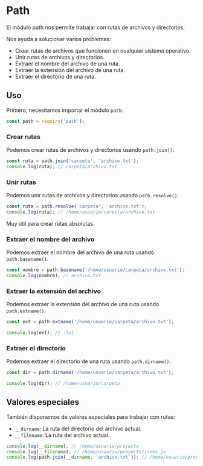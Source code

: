 # Path

El módulo path nos permite trabajar con rutas de archivos y directorios. 

Nos ayuda a solucionar varios problemas:

- Crear rutas de archivos que funcionen en cualquier sistema operativo.
- Unir rutas de archivos y directorios.
- Extraer el nombre del archivo de una ruta.
- Extraer la extensión del archivo de una ruta.
- Extraer el directorio de una ruta.

## Uso

Primero, necesitamos importar el módulo `path`:

```js
const path = require('path');
```

### Crear rutas

Podemos crear rutas de archivos y directorios usando `path.join()`. 

```js
const ruta = path.join('carpeta', 'archivo.txt');
console.log(ruta); // carpeta/archivo.txt
```

### Unir rutas

Podemos unir rutas de archivos y directorios usando `path.resolve()`. 

```js
const ruta = path.resolve('carpeta', 'archivo.txt');
console.log(ruta); // /home/usuario/carpeta/archivo.txt
```

Muy útil para crear rutas absolutas.

### Extraer el nombre del archivo

Podemos extraer el nombre del archivo de una ruta usando `path.basename()`. 

```js
const nombre = path.basename('/home/usuario/carpeta/archivo.txt');
console.log(nombre); // archivo.txt
```

### Extraer la extensión del archivo

Podemos extraer la extensión del archivo de una ruta usando `path.extname()`. 

```js
const ext = path.extname('/home/usuario/carpeta/archivo.txt');

console.log(ext); // .txt
```

### Extraer el directorio

Podemos extraer el directorio de una ruta usando `path.dirname()`. 

```js
const dir = path.dirname('/home/usuario/carpeta/archivo.txt');

console.log(dir); // /home/usuario/carpeta
```

## Valores especiales

También disponemos de valores especiales para trabajar con rutas:

- `__dirname`: La ruta del directorio del archivo actual.
- `__filename`: La ruta del archivo actual.

```js
console.log(__dirname); // /home/usuario/proyecto
console.log(__filename); // /home/usuario/proyecto/index.js
console.log(path.join(__dirname, 'archivo.txt')); // /home/usuario/proyecto/archivo.txt
```


